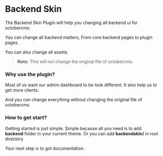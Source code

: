 # Backend Skin

The Backend Skin Plugin will help you changing all backend ui for octobercms.

You can change all backend matters, From core backend pages to plugin pages.

You can also change all assets.

> **Note:** This will not change the original file of octobercms.

### Why use the plugin?

Most of us want our admin dashboard to be look different.
It also help us to get more clients.

And you can change everything without changing the original file of octobercms.

### How to get start?

Getting started is just simple.
Simple because all you need is to add **backend** folder in your current theme.
Or you can add **backendskin/<yourskin>** in root directory

Your next step is to got documentation.
